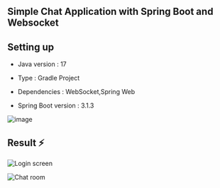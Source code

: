 ## Simple Chat Application with Spring Boot and Websocket

## Setting up

* Java version : 17

* Type : Gradle Project

* Dependencies : WebSocket,Spring Web

* Spring Boot version : 3.1.3

![image](https://drive.google.com/uc?export=view&id=1AW4CXS0xxKC6pEcZYLV1SxloDveQVSeC)

## Result &#9889;

![Login screen](https://drive.google.com/uc?export=view&id=1WZ8gNY65foHK0tdOkgbfWtqskGYgLRET)

![Chat room](https://drive.google.com/uc?export=view&id=1TsYl-SC9VxdiQg4QmR2XmAOHJnCZYUzi)
